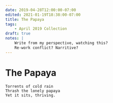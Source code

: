 ```yaml
---
date: 2019-04-28T12:00:00-07:00
edited: 2021-01-19T18:38:00-07:00
title: The Papaya
tags:
    - April 2019 Collection
draft: true
notes: |
    Write from my perspective, watching this?
    Re-work conflict? Narritive?
---
```


# The Papaya

```
Torrents of cold rain
Thrash the lonely papaya
Yet it sits, thriving.
```
